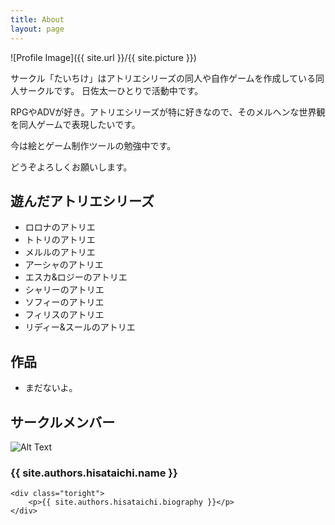 ```yaml
---
title: About
layout: page
---
```

![Profile Image]({{ site.url }}/{{ site.picture }})

サークル「たいちけ」はアトリエシリーズの同人や自作ゲームを作成している同人サークルです。
日佐太一ひとりで活動中です。

RPGやADVが好き。アトリエシリーズが特に好きなので、そのメルヘンな世界観を同人ゲームで表現したいです。

今は絵とゲーム制作ツールの勉強中です。

どうぞよろしくお願いします。

## 遊んだアトリエシリーズ

* ロロナのアトリエ
* トトリのアトリエ
* メルルのアトリエ
* アーシャのアトリエ
* エスカ&ロジーのアトリエ
* シャリーのアトリエ
* ソフィーのアトリエ
* フィリスのアトリエ
* リディー&スールのアトリエ

## 作品

* まだないよ。

## サークルメンバー

<div class="side-by-side">
    <div class="toleft">
        <img class="image" src="{{ site.url }}/{{ site.authors.hisataichi.picture }}" alt="Alt Text">
        <h3 class="text-center">{{ site.authors.hisataichi.name }}</h3>
    </div>

    <div class="toright">
        <p>{{ site.authors.hisataichi.biography }}</p>
    </div>
</div>

